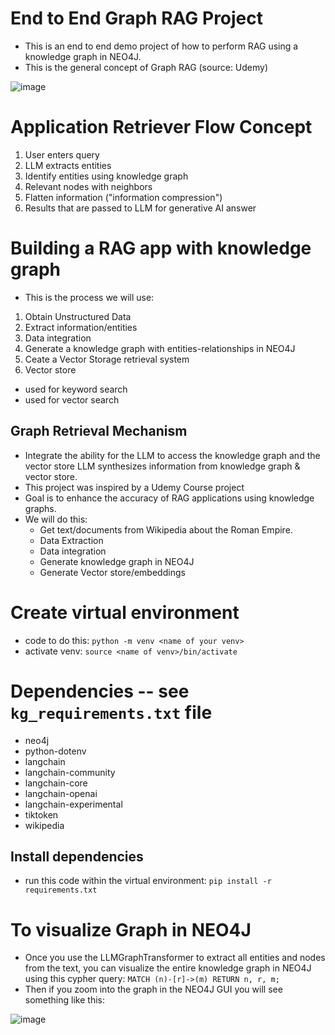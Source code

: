 # End to End Graph RAG Project
* This is an end to end demo project of how to perform RAG using a knowledge graph in NEO4J.
* This is the general concept of Graph RAG (source: Udemy)

![image](https://github.com/user-attachments/assets/55873fa5-b1e1-4d6d-ac5a-a60c2f3450db)


# Application Retriever Flow Concept
1. User enters query
2. LLM extracts entities 
3. Identify entities using knowledge graph
4. Relevant nodes with neighbors
5. Flatten information ("information compression")
6. Results that are passed to LLM for generative AI answer



# Building a RAG app with knowledge graph
* This is the process we will use:

1. Obtain Unstructured Data
2. Extract information/entities
3. Data integration
4. Generate a knowledge graph with entities-relationships in NEO4J
5. Ceate a Vector Storage retrieval system
6. Vector store
  * used for keyword search
  * used for vector search 

## Graph Retrieval Mechanism
* Integrate the ability for the LLM to access the knowledge graph and the vector store
LLM synthesizes information from knowledge graph & vector store.
* This project was inspired by a Udemy Course project
* Goal is to enhance the accuracy of RAG applications using knowledge graphs. 
* We will do this:
  * Get text/documents from Wikipedia about the Roman Empire.
  * Data Extraction
  * Data integration
  * Generate knowledge graph in NEO4J
  * Generate Vector store/embeddings
 


# Create virtual environment
* code to do this: `python -m venv <name of your venv>`
* activate venv: `source <name of venv>/bin/activate`


# Dependencies -- see `kg_requirements.txt` file
* neo4j
* python-dotenv
* langchain
* langchain-community
* langchain-core
* langchain-openai
* langchain-experimental
* tiktoken
* wikipedia

## Install dependencies
* run this code within the virtual environment: `pip install -r requirements.txt`



# To visualize Graph in NEO4J
* Once you use the LLMGraphTransformer to extract all entities and nodes from the text, you can visualize the entire knowledge graph in NEO4J using this cypher query: `MATCH (n)-[r]->(m) RETURN n, r, m;`
* Then if you zoom into the graph in the NEO4J GUI you will see something like this:

![image](https://github.com/user-attachments/assets/d0b458aa-3e37-4a64-93eb-f4e9c833db29)





